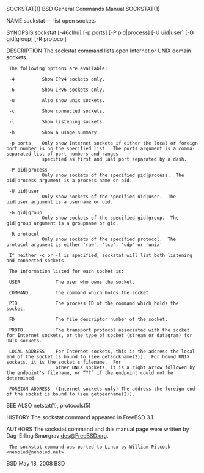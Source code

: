 SOCKSTAT(1)                                                                     BSD General Commands Manual                                                                    SOCKSTAT(1)

NAME
     sockstat — list open sockets

SYNOPSIS
     sockstat [-46clhu] [-p ports] [-P pid|process] [-U uid|user] [-G gid|group] [-R protocol]

DESCRIPTION
     The sockstat command lists open Internet or UNIX domain sockets.

     The following options are available:

     -4          Show IPv4 sockets only.

     -6          Show IPv6 sockets only.

     -u          Also show unix sockets.

     -c          Show connected sockets.

     -l          Show listening sockets.

     -h          Show a usage summary.

     -p ports    Only show Internet sockets if either the local or foreign port number is on the specified list.  The ports argument is a comma-separated list of port numbers and ranges
                 specified as first and last port separated by a dash.

     -P pid|process
                 Only show sockets of the specified pid|process.  The pid|process argument is a process name or pid.

     -U uid|user
                 Only show sockets of the specified uid|user.  The uid|user argument is a username or uid.

     -G gid|group
                 Only show sockets of the specified gid|group.  The gid|group argument is a groupname or gid.

     -R protocol
                 Only show sockets of the specified protocol.  The protocol argument is either 'raw', 'tcp', 'udp' or 'unix'

     If neither -c or -l is specified, sockstat will list both listening and connected sockets.

     The information listed for each socket is:

     USER             The user who owns the socket.

     COMMAND          The command which holds the socket.

     PID              The process ID of the command which holds the socket.

     FD               The file descriptor number of the socket.

     PROTO            The transport protocol associated with the socket for Internet sockets, or the type of socket (stream or datagram) for UNIX sockets.

     LOCAL ADDRESS    For Internet sockets, this is the address the local end of the socket is bound to (see getsockname(2)).  For bound UNIX sockets, it is the socket's filename.  For
                      other UNIX sockets, it is a right arrow followed by the endpoint's filename, or “??” if the endpoint could not be determined.

     FOREIGN ADDRESS  (Internet sockets only) The address the foreign end of the socket is bound to (see getpeername(2)).

SEE ALSO
     netstat(1), protocols(5)

HISTORY
     The sockstat command appeared in FreeBSD 3.1.

AUTHORS
     The sockstat command and this manual page were written by Dag-Erling Smørgrav <des@FreeBSD.org>.

     The sockstat command was ported to Linux by William Pitcock <nenolod@nenolod.net>.

BSD                                                                                    May 18, 2008                                                                                    BSD
